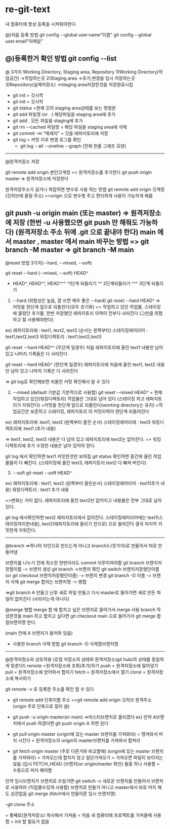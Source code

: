 # re-git-text

내 컴퓨터에 항상 등록을 시켜줘야한다.

@)처음 등록 방법
git config --global user.name"이름"
git config --global user.email"이메일"

@)등록한거 확인 방법
git config --list
---------------------------
@ 3가지 Working Directory, Staging area, Repository
1)Working Directory(작업공간) ->작업하는곳
2)Staging area ->추가,변경을 임시 저장하는곳
3)Repository(실제저장소) ->staging area저장한것을 저장완료시킴

- git init  = 깃시작
- git init = 깃시작
- git status =현재 깃의 staging area상태를 보는 명령문
- git add 파일명 (or . ) 해당파일을 staging area에 추가
- git add . 모든 파일을 staging에 추가
- git rm --cached 파일명 = 해당 파일을 staging area에 삭제
- git commit -m "메세지" = 깃을 레파지토리에 저장
- git log = 커밋 이후 변경 로그를 확인
  * git log --all --oneline --graph
  (전체 한줄 그래프 모양)
--------------------------------
@원격저장소 저장

git remote add origin 본인깃계정 => 원격저장소를 추가한다
git push origin master => 원격저장소에 저장한다

원격저장주소가 길거나 복잡하면 변수로 사용 하는 방법
git remote add origin 깃계정(깃허브에 올릴 주소)
=>origin 으로 변수명 주고 편리하게 사용이 가능하게 해줌

git push -u origin main (또는 master) => 원격저장소에 저장
(한번 -u 사용했으면 git push 만 해줘도 가능하다)
(원격저장소 주소 뒤에 .git 으로 끝내야 한다)
main 에서 master , master 에서 main 바꾸는 방법
=> git branch -M master
=> git branch -M main
------------------------------------
@reset 방법 3가지(--hard, --mixed, --soft)

git reset --hard (--mixed, --soft) HEAD^
* HEAD^, HEAD^^, HEAD^^^
^1단계 되돌리기 ^^ 2단계되돌리기 ^^^ 3단계 되돌리기

1) --hard (위험성은 높음, 잘 쓰면 매우 좋은 --hard)
git reset --hard HEAD^
=> 커밋을 한단계 앞으로 되돌린다(모두 초기화)
=> 작업하고 있던 작업물, 스테이징에 올렸던 추가물, 한번 저장했던 레파지토리 이력이 전부다 사라진다
(그만큼 위험하고 잘 사용해야한다)

ex)
레파지토리에 : text1, text2, text3  (순서는 왼쪽부터)
스테이징에어리어 : text1,text2,text3
워킹디렉토리 : text1,text2,text3

git reset --hard HEAD^^ (두단계 일경우)
처음 레파지토리에 올린 text1 내용만 남아 있고 나머지 기록들은 다 사라진다

git reset --hard HEAD^ (한단계 일경우)
레파지토리에 처음에 올린 text1, text2 내용만 남아 있고 나머지 기록은 다 사라진다

=> git log로 확인해보면 되돌린 커밋 확인해서 알 수 있다 

2) --mixed (default 기본값 기본적으로 사용함)
git reset --mixed HEAD^
= 현재작업하고 있던(워킹디렉토리) 작업물은 그대로 남아 있다
(스테이징 하고 레파지토리가 지워진다)
=커밋을 한단계 앞으로 되돌린다(working directory는 유지)
=작업공간은 보존하고 스테이징, 레파지토리 의 커밋이력이 한단계 되돌려진다

ex)
레파지토리에 :text1, text2 (왼쪽부터 올린 순서)
스테이징에어리에 : text3
워킹디렉토리에 :text1 (추가 내용)

=> text1, text2, text3 내용은 다 남아 있고 레파지토리에 text2는 없어진다.
=> 워킹디렉토리에 추가 수정한 내용은 남아 있어야 한다.

git log 에서 확인하면 text1 커밋한것만 보여짐
git status 확인하면 중간에 올린 작업물들이 다 빠진다.
(스테이징에 올린 text3, 레파지토리 text2 다 빠져 버린다)


3) --soft
git reset --soft HEAD^

ex)
레파지토리에 : text1, text2  (왼쪽부터 올린순서)
스테이징에어리어 : text1(추가 내용)
워킹디렉토리 : text1 추가 내용

=>변화는 거이 없다.  레파지토리에 올린 text2만 없어지고 내용물은 전부 그대로 남아있다.

git log  에서확인하면 text2 레파지토리에서 없어진다.
스테이징에어리어에는 text1(스테이징까지한내용), text2(레파지토리에 올리기 전으로) 으로 돌아간다
결국 마지막 커밋한게 지워진다.

--------------------------------
@branch
=>하나의 라인으로 만드는게 아니고 branch(나뭇가지)로 만들어서 따로 만들어냄

브랜치를 나누기 전에 최소한 한번이라도 commit 이루어져야함
git branch 브랜치저장할이름 -> 브랜치 생성
git branch ->브랜치 확인
git switch 브랜치저장했던이름 
(or git checkout 브랜치저장했던이름) -> 브랜치 변경
git branch -D 이름 -> 브랜치 삭제
git merge 합치는 브랜치명 -> 병합

=>git branch A 만들고 난후 새로 파일 만들고  다시 master로 돌아가면 새로 만든 파일이 없어진다 (사라지는게 아니다)

@merge 병합
merge 할 때 합치고 싶은 브랜치로 들어가서 merge 사용
branch 작성한것을 main 하고 합치고 싶다면
git checkout main 으로 들어가서 git merge 합칠브랜치명 한다.

(main 안에 A 브랜치가 들어와 있음)

- 사용한 branch 삭제 방법
git branch -D 삭제할브랜치명

--------------------------------------
@원격자정소와 상호작용
(로컬 저장소의 상태와 원격저장소(git hub)의 상태를 동일하게 맞춘다!)
remote =원격저장소에 조회(추가)하기
push = 원격저장소에 밀어넣기
pull = 원격저장소에 얻어와서 합치기
fetch = 원격저장소에서 열기
clone = 원격저장소에 복사하기

git remote -v 로  등록한 주소를 확인 할 수 있다

- git remote add 단축이름  주소
=>git remote add origin 깃허브 원격주소
(origin 주로 단축으로 많이 씀)



- git push -u origin master(or main)  =>마스터브랜치로 올리겠다
ex)
만약 A브랜치에서 push 하겠다면
git push origin A 하면 된다

- git pull origin master 
  (origin에 있는 master 브랜치를 가져와라)
= 땡겨와서 머지 시킨다
= 원격저장소의 origin의 master브랜치를 가져와서 합쳐라

- git fetch origin master (주로 다른거와 비교할때)
  (origin에 있는 master 브랜치를 가져와라)
= 가져오는데 합치지 않고 일단가져오기
= 가져오면 파일이 보이지는 않음
(임시 FETCH_HEAD (브랜치)or origin/master 확인) 둘중 하나 사용함
= 수동으로 머지 해야함

만약 임시브랜치가  브랜치로 쓰일거면 git swtich -c 새로운 브랜치를 만들어서 브랜치로 사용하라 (직접볼수있게 사용함)
브랜치로 만들거 아니고 master에서 바로 머지 해도 상관없음
git merge (fetch에서 만들어준 임시 브랜치명)


-git clone 주소

= 통째로(원격저장소) 복사해서 가져옴
= 처음 새 컴퓨터에 프로젝트를 가져올때 사용함
= init 할 필요가 없음

